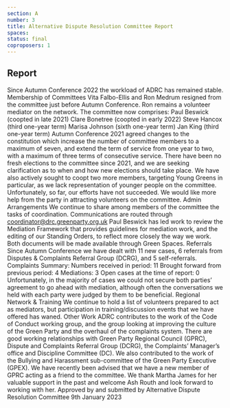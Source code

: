 ```yaml
---
section: A
number: 3
title: Alternative Dispute Resolution Committee Report
spaces:
status: final
coproposers: 1
---
```

## Report

Since Autumn Conference 2022 the workload of ADRC has remained stable.
Membership of Committees
Vita Falbo-Ellis and Ron Medrum resigned from the committee just before Autumn Conference. Ron remains a volunteer mediator on the network.
The committee now comprises:
Paul Beswick (coopted in late 2021)
Clare Bonetree (coopted in early 2022)
Steve Hancox (third one-year term)
Marisa Johnson (sixth one-year term)
Jan King (third one-year term)
Autumn Conference 2021 agreed changes to the constitution which increase the number of committee members to a maximum of seven, and extend the term of service from one year to two, with a maximum of three terms of consecutive service. There have been no fresh elections to the committee since 2021, and we are seeking clarification as to when and how new elections should take place.
We have also actively sought to coopt two more members, targeting Young Greens in particular, as we lack representation of younger people on the committee. Unfortunately, so far, our efforts have not succeeded. We would like more help from the party in attracting volunteers on the committee.
Admin Arrangements
We continue to share among members of the committee the tasks of coordination. Communications are routed through coordinator@drc.greenparty.org.uk
Paul Beswick has led work to review the Mediation Framework that provides guidelines for mediation work, and the editing of our Standing Orders, to reflect more closely the way we work. Both documents will be made available through Green Spaces.
Referrals
Since Autumn Conference we have dealt with 11 new cases,  6 referrals from Disputes & Complaints Referral Group (DCRG), and 5 self-referrals.
Complaints Summary:
Numbers received in period: 11
Brought forward from previous period: 4
Mediations: 3
Open cases at the time of report: 0
Unfortunately, in the majority of cases we could not secure both parties’ agreement to go ahead with mediation, although often the conversations we held with each party were judged by them to be beneficial.
Regional Network & Training
We continue to hold a list of volunteers prepared to act as mediators, but participation in training/discussion events that we have offered has waned.
Other Work
ADRC contributes to the work of the Code of Conduct working group, and the group looking at improving the culture of the Green Party and the overhaul of the complaints system. There are good working relationships with Green Party Regional Council (GPRC), Dispute and Complaints Referral Group (DCRG), the Complaints’ Manager’s office and Discipline Committee (DC). We also contributed to the work of the  Bullying and Harassment sub-committee of the Green Party Executive (GPEX).
We have recently been advised that we have a new member of GPRC acting as a friend to the committee. We thank Martha James for her valuable support in the past and welcome Ash Routh and look forward to working with her.
Approved by and submitted by Alternative Dispute Resolution Committee
9th January 2023
